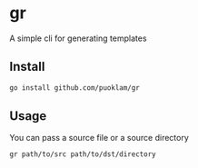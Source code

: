 # gr

A simple cli for generating templates

## Install

```bash
go install github.com/puoklam/gr
```

## Usage

You can pass a source file or a source directory
```bash
gr path/to/src path/to/dst/directory
```